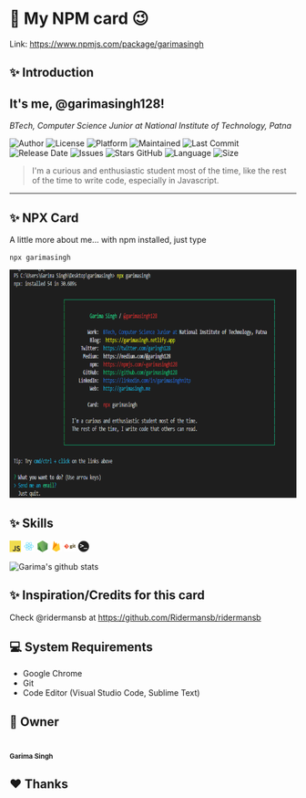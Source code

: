 # 👣 My NPM card 😉 

Link: https://www.npmjs.com/package/garimasingh
## ✨ Introduction
<h2>It's me, @garimasingh128!</h2>
<p><em>BTech, Computer Science Junior at National Institute of Technology, Patna</br>
</em></p>


![Author](https://img.shields.io/badge/author-garimasingh128-orange)
![License](https://img.shields.io/badge/license-MIT-brightgreen)
![Platform](https://img.shields.io/badge/platform-Visual%20Studio%20Code-blue)
![Maintained](https://img.shields.io/maintenance/yes/2020)
![Last Commit](https://img.shields.io/github/last-commit/garimaisngh128/garimasingh)
![Release Date](https://img.shields.io/github/release-date/garimaisngh128/garimasingh)
![Issues](https://img.shields.io/github/issues/garimaisngh128/garimasingh)
![Stars GitHub](https://img.shields.io/github/stars/garimaisngh128/garimasingh)
![Language](https://img.shields.io/github/languages/top/garimaisngh128/garimasingh)
![Size](https://img.shields.io/github/repo-size/garimaisngh128/garimasingh)



> I'm a curious and enthusiastic student most of the time, like the rest of the time to write code, especially in Javascript. 

-----------

## ✨ NPX Card

A little more about me... with npm installed, just type

```
npx garimasingh
```
<img src="https://github.com/garimasingh128/garimasingh-NPM-card/blob/main/Screenshot.png" height="400" width="800"></img>

## ✨ Skills

<code><img height="20" src="https://raw.githubusercontent.com/github/explore/80688e429a7d4ef2fca1e82350fe8e3517d3494d/topics/javascript/javascript.png"></code>
<code><img height="20" src="https://raw.githubusercontent.com/github/explore/80688e429a7d4ef2fca1e82350fe8e3517d3494d/topics/react/react.png"></code>
<code><img height="20" src="https://raw.githubusercontent.com/github/explore/80688e429a7d4ef2fca1e82350fe8e3517d3494d/topics/nodejs/nodejs.png"></code>
<code><img height="20" src="https://raw.githubusercontent.com/github/explore/80688e429a7d4ef2fca1e82350fe8e3517d3494d/topics/firebase/firebase.png"></code>
<code><img height="20" src="https://raw.githubusercontent.com/github/explore/80688e429a7d4ef2fca1e82350fe8e3517d3494d/topics/git/git.png"></code>
<code><img height="20" src="https://raw.githubusercontent.com/github/explore/80688e429a7d4ef2fca1e82350fe8e3517d3494d/topics/terminal/terminal.png"></code>



![Garima's github stats](https://github-readme-stats.vercel.app/api?username=garimasingh128&show_icons=true&hide_border=true)

## ✨ Inspiration/Credits for this card

Check @ridermansb at https://github.com/Ridermansb/ridermansb


## 💻 System Requirements
-  Google Chrome
-  Git
-  Code Editor (Visual Studio Code, Sublime Text)


## 👬 Owner

<a href="https://github.com/garimasingh128"><img src="https://avatars3.githubusercontent.com/u/44302373?s=460&u=efaafa72f4d83d40b66fc68258d14cebbf1d7de0&v=4" width="100px;" alt=""/><br /><sub><b>Garima Singh</b></sub></a><br/>

## ❤️ Thanks
